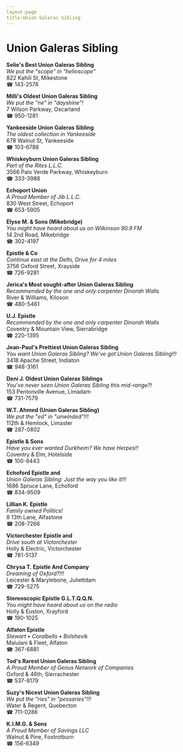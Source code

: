 ```yaml
---
layout:page
title:Union Galeras Sibling
---
```

# Union Galeras Sibling

**Selie's Best Union Galeras Sibling**  
_We put the "scope" in "helioscope"_  
822 Kahili St, Mikestone  
☎ 143-2578



**Milli's Oldest Union Galeras Sibling**  
_We put the "ne" in "dayshine"!_  
7 Wilson Parkway, Oscarland  
☎ 950-1281



**Yankeeside Union Galeras Sibling**  
_The oldest collection in Yankeeside_  
678 Walnut St, Yankeeside  
☎ 103-6788



**Whiskeyburn Union Galeras Sibling**  
_Part of the Rites L.L.C._  
3566 Palo Verde Parkway, Whiskeyburn  
☎ 333-3988



**Echoport Union**  
_A Proud Member of Jib L.L.C._  
830 West Street, Echoport  
☎ 653-5905



**Elyse M. & Sons (Mikebridge)**  
_You might have heard about us on Wilkinson 90.9 FM_  
14 2nd Road, Mikebridge  
☎ 302-4197



**Epistle & Co**  
_Continue east at the Delhi, Drive for 4 miles_  
3756 Oxford Street, Xrayside  
☎ 726-9281



**Jerica's Most sought-after Union Galeras Sibling**  
_Recommended by the one and only carpenter Dinorah Walls_  
River & Williams, Kiloson  
☎ 480-5461



**U.J. Epistle**  
_Recommended by the one and only carpenter Dinorah Walls_  
Coventry & Mountain View, Sierrabridge  
☎ 220-1395



**Jean-Paul's Prettiest Union Galeras Sibling**  
_You want Union Galeras Sibling? We've got Union Galeras Sibling!!!_  
3418 Apache Street, Indiaton  
☎ 948-3161



**Deni J. Oldest Union Galeras Siblings**  
_You've never seen Union Galeras Sibling this mid-range?!_  
153 Pentonville Avenue, Limadam  
☎ 731-7579



**W.T. Ahmed (Union Galeras Sibling)**  
_We put the "ed" in "unwinded"!!!_  
112th & Hemlock, Limaster  
☎ 287-0802



**Epistle & Sons**  
_Have you ever wanted Durkheim? We have Herpes!!_  
Coventry & Elm, Hotelside  
☎ 100-8443



**Echoford Epistle and**  
_Union Galeras Sibling: Just the way you like it!!!_  
1686 Spruce Lane, Echoford  
☎ 834-9509



**Lillian K. Epistle**  
_Family owned Politics!_  
8 13th Lane, Alfastone  
☎ 208-7266



**Victorchester Epistle and**  
_Drive south at Victorchester_  
Holly & Electric, Victorchester  
☎ 781-5137



**Chrysa T. Epistle And Company**  
_Dreaming of Oxford?!!!_  
Leicester & Marylebone, Juliettdam  
☎ 729-5275



**Stereoscopic Epistle G.L.T.Q.Q.N.**  
_You might have heard about us on the radio_  
Holly & Euston, Xrayford  
☎ 190-1025



**Alfaton Epistle**  
_Stewart • Coralbells • Bolshevik_  
Malulani & Fleet, Alfaton  
☎ 367-6881



**Tod's Rarest Union Galeras Sibling**  
_A Proud Member of Genus Network of Companies_  
Oxford & 46th, Sierrachester  
☎ 537-8179



**Suzy's Nicest Union Galeras Sibling**  
_We put the "ries" in "pessaries"!!!_  
Water & Regent, Quebecton  
☎ 711-0286



**K.I.M.G. & Sons**  
_A Proud Member of Savings LLC_  
Walnut & Pine, Foxtrotburn  
☎ 156-6349



